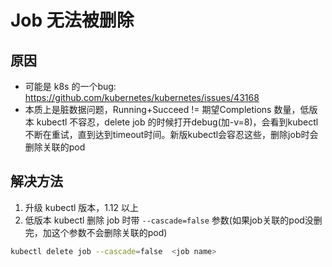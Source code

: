 # Job 无法被删除

## 原因
- 可能是 k8s 的一个bug: https://github.com/kubernetes/kubernetes/issues/43168
- 本质上是脏数据问题，Running+Succeed != 期望Completions 数量，低版本 kubectl 不容忍，delete job 的时候打开debug(加-v=8)，会看到kubectl不断在重试，直到达到timeout时间。新版kubectl会容忍这些，删除job时会删除关联的pod

## 解决方法
1. 升级 kubectl 版本，1.12 以上
2. 低版本 kubectl 删除 job 时带 `--cascade=false` 参数(如果job关联的pod没删完，加这个参数不会删除关联的pod)
``` bash
kubectl delete job --cascade=false  <job name>
```